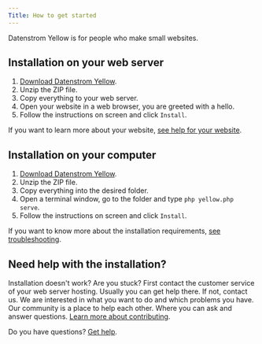 ```yaml
---
Title: How to get started
---
```

Datenstrom Yellow is for people who make small websites.

## Installation on your web server

1. [Download Datenstrom Yellow](https://github.com/datenstrom/yellow/archive/refs/heads/main.zip).
2. Unzip the ZIP file.
3. Copy everything to your web server.
4. Open your website in a web browser, you are greeted with a hello.
5. Follow the instructions on screen and click `Install`.

If you want to learn more about your website, [see help for your website](.).

## Installation on your computer

1. [Download Datenstrom Yellow](https://github.com/datenstrom/yellow/archive/refs/heads/main.zip).
2. Unzip the ZIP file.
3. Copy everything into the desired folder.
4. Open a terminal window, go to the folder and type `php yellow.php serve`.
5. Follow the instructions on screen and click `Install`.

If you want to know more about the installation requirements, [see troubleshooting](troubleshooting).

## Need help with the installation?

Installation doesn't work? Are you stuck? First contact the customer service of your web server hosting. Usually you can get help there. If not, contact us. We are interested in what you want to do and which problems you have. Our community is a place to help each other. Where you can ask and answer questions. [Learn more about contributing](contributing-guidelines). 

Do you have questions? [Get help](.).
